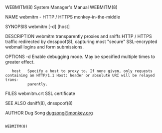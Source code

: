 WEBMITM(8)                                                    System Manager's Manual                                                   WEBMITM(8)

NAME
       webmitm - HTTP / HTTPS monkey-in-the-middle

SYNOPSIS
       webmitm [-d] [host]

DESCRIPTION
       webmitm  transparently  proxies  and  sniffs  HTTP / HTTPS traffic redirected by dnsspoof(8), capturing most "secure" SSL-encrypted webmail
       logins and form submissions.

OPTIONS
       -d     Enable debugging mode. May be specified multiple times to greater effect.

       host   Specify a host to proxy to. If none given, only requests containing an HTTP/1.1 Host: header or absolute URI will be relayed  trans‐
              parently.

FILES
       webmitm.crt
              SSL certificate

SEE ALSO
       dsniff(8), dnsspoof(8)

AUTHOR
       Dug Song <dugsong@monkey.org>

                                                                                                                                        WEBMITM(8)
